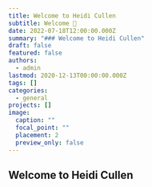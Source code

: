 ```yaml
---
title: Welcome to Heidi Cullen
subtitle: Welcome 👋
date: 2022-07-18T12:00:00.000Z
summary: "### Welcome to Heidi Cullen"
draft: false
featured: false
authors:
  - admin
lastmod: 2020-12-13T00:00:00.000Z
tags: []
categories:
  - general
projects: []
image:
  caption: ""
  focal_point: ""
  placement: 2
  preview_only: false
---
```

## Welcome to Heidi Cullen